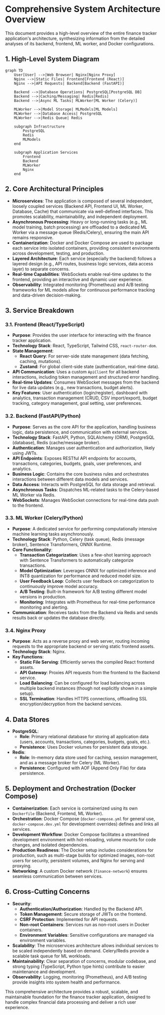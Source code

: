 # Comprehensive System Architecture Overview

This document provides a high-level overview of the entire finance tracker application's architecture, synthesizing information from the detailed analyses of its backend, frontend, ML worker, and Docker configurations.

## 1. High-Level System Diagram

```mermaid
graph TD
    User[User] -->|Web Browser| Nginx[Nginx Proxy]
    Nginx -->|Static Files| Frontend[Frontend (React)]
    Nginx -->|API Requests| Backend[Backend (FastAPI)]

    Backend -->|Database Operations| PostgreSQL[PostgreSQL DB]
    Backend -->|Caching/Messaging| Redis[Redis]
    Backend -->|Async ML Tasks| MLWorker[ML Worker (Celery)]

    MLWorker -->|Model Storage| MLModels[ML Models]
    MLWorker -->|Database Access| PostgreSQL
    MLWorker -->|Redis Queue| Redis

    subgraph Infrastructure
        PostgreSQL
        Redis
        MLModels
    end

    subgraph Application Services
        Frontend
        Backend
        MLWorker
        Nginx
    end
```

## 2. Core Architectural Principles

*   **Microservices**: The application is composed of several independent, loosely coupled services (Backend API, Frontend UI, ML Worker, Database, Cache) that communicate via well-defined interfaces. This promotes scalability, maintainability, and independent deployment.
*   **Asynchronous Processing**: Heavy or long-running tasks (e.g., ML model training, batch processing) are offloaded to a dedicated ML Worker via a message queue (Redis/Celery), ensuring the main API remains responsive.
*   **Containerization**: Docker and Docker Compose are used to package each service into isolated containers, providing consistent environments across development, testing, and production.
*   **Layered Architecture**: Each service (especially the backend) follows a layered design (e.g., API routes, business logic services, data access layer) to separate concerns.
*   **Real-time Capabilities**: WebSockets enable real-time updates to the frontend, providing an interactive and dynamic user experience.
*   **Observability**: Integrated monitoring (Prometheus) and A/B testing frameworks for ML models allow for continuous performance tracking and data-driven decision-making.

## 3. Service Breakdown

### 3.1. Frontend (React/TypeScript)

*   **Purpose**: Provides the user interface for interacting with the finance tracker application.
*   **Technology Stack**: React, TypeScript, Tailwind CSS, `react-router-dom`.
*   **State Management**:
    *   **React Query**: For server-side state management (data fetching, caching, mutations).
    *   **Zustand**: For global client-side state (authentication, real-time data).
*   **API Communication**: Uses a custom `ApiClient` for all backend interactions, including token management and structured error handling.
*   **Real-time Updates**: Consumes WebSocket messages from the backend for live data updates (e.g., new transactions, budget alerts).
*   **Key Features**: User authentication (login/register), dashboard with analytics, transaction management (CRUD, CSV import/export), budget tracking, category management, goal setting, user preferences.

### 3.2. Backend (FastAPI/Python)

*   **Purpose**: Serves as the core API for the application, handling business logic, data persistence, and communication with external services.
*   **Technology Stack**: FastAPI, Python, SQLAlchemy (ORM), PostgreSQL (database), Redis (cache/message broker).
*   **Authentication**: Manages user authentication and authorization, likely using JWTs.
*   **API Endpoints**: Exposes RESTful API endpoints for accounts, transactions, categories, budgets, goals, user preferences, and analytics.
*   **Business Logic**: Contains the core business rules and orchestrates interactions between different data models and services.
*   **Data Access**: Interacts with PostgreSQL for data storage and retrieval.
*   **Asynchronous Tasks**: Dispatches ML-related tasks to the Celery-based ML Worker via Redis.
*   **WebSockets**: Manages WebSocket connections for real-time data push to the frontend.

### 3.3. ML Worker (Celery/Python)

*   **Purpose**: A dedicated service for performing computationally intensive machine learning tasks asynchronously.
*   **Technology Stack**: Python, Celery (task queue), Redis (message broker), Sentence Transformers, ONNX Runtime.
*   **Core Functionality**:
    *   **Transaction Categorization**: Uses a few-shot learning approach with Sentence Transformers to automatically categorize transactions.
    *   **Model Optimization**: Leverages ONNX for optimized inference and INT8 quantization for performance and reduced model size.
    *   **User Feedback Loop**: Collects user feedback on categorization to continuously improve model accuracy.
    *   **A/B Testing**: Built-in framework for A/B testing different model versions in production.
    *   **Monitoring**: Integrates with Prometheus for real-time performance monitoring and alerting.
*   **Communication**: Receives tasks from the Backend via Redis and sends results back or updates the database directly.

### 3.4. Nginx Proxy

*   **Purpose**: Acts as a reverse proxy and web server, routing incoming requests to the appropriate backend or serving static frontend assets.
*   **Technology Stack**: Nginx.
*   **Key Functions**:
    *   **Static File Serving**: Efficiently serves the compiled React frontend assets.
    *   **API Gateway**: Proxies API requests from the frontend to the Backend service.
    *   **Load Balancing**: Can be configured for load balancing across multiple backend instances (though not explicitly shown in a simple setup).
    *   **SSL Termination**: Handles HTTPS connections, offloading SSL encryption/decryption from the backend services.

## 4. Data Stores

*   **PostgreSQL**:
    *   **Role**: Primary relational database for storing all application data (users, accounts, transactions, categories, budgets, goals, etc.).
    *   **Persistence**: Uses Docker volumes for persistent data storage.
*   **Redis**:
    *   **Role**: In-memory data store used for caching, session management, and as a message broker for Celery (ML Worker).
    *   **Persistence**: Configured with AOF (Append Only File) for data persistence.

## 5. Deployment and Orchestration (Docker Compose)

*   **Containerization**: Each service is containerized using its own `Dockerfile` (Backend, Frontend, ML Worker).
*   **Orchestration**: Docker Compose (`docker-compose.yml` for general use, `docker-compose.dev.yml` for development overrides) defines and links all services.
*   **Development Workflow**: Docker Compose facilitates a streamlined development environment with hot-reloading, volume mounts for code changes, and isolated dependencies.
*   **Production Readiness**: The Docker setup includes considerations for production, such as multi-stage builds for optimized images, non-root users for security, persistent volumes, and Nginx for serving and proxying.
*   **Networking**: A custom Docker network (`finance-network`) ensures seamless communication between services.

## 6. Cross-Cutting Concerns

*   **Security**:
    *   **Authentication/Authorization**: Handled by the Backend API.
    *   **Token Management**: Secure storage of JWTs on the frontend.
    *   **CSRF Protection**: Implemented for API requests.
    *   **Non-root Containers**: Services run as non-root users in Docker containers.
    *   **Environment Variables**: Sensitive configurations are managed via environment variables.
*   **Scalability**: The microservices architecture allows individual services to be scaled independently based on demand. Celery/Redis provide a scalable task queue for ML workloads.
*   **Maintainability**: Clear separation of concerns, modular codebase, and strong typing (TypeScript, Python type hints) contribute to easier maintenance and development.
*   **Observability**: Logging, monitoring (Prometheus), and A/B testing provide insights into system health and performance.

This comprehensive architecture provides a robust, scalable, and maintainable foundation for the finance tracker application, designed to handle complex financial data processing and deliver a rich user experience.